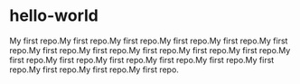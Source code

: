 # hello-world
My first repo.My first repo.My first repo.My first repo.My first repo.My first repo.My first repo.My first repo.My first repo.My first repo.My first repo.My first repo.My first repo.My first repo.My first repo.My first repo.My first repo.My first repo.My first repo.My first repo.


